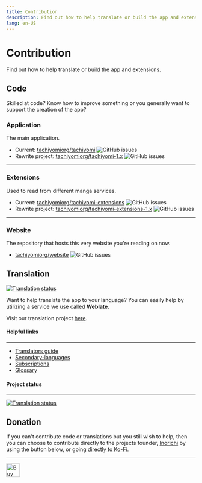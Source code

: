 ```yaml
---
title: Contribution
description: Find out how to help translate or build the app and extensions.
lang: en-US
---
```


# Contribution
Find out how to help translate or build the app and extensions.

## Code
Skilled at code? Know how to improve something or you generally want to support the creation of the app?

### Application
The main application.
- Current: [tachiyomiorg/tachiyomi](https://github.com/tachiyomiorg/tachiyomi) ![GitHub issues](https://img.shields.io/github/issues/tachiyomiorg/tachiyomi?style=social)
- Rewrite project: [tachiyomiorg/tachiyomi-1.x](https://github.com/tachiyomiorg/tachiyomi-1.x) ![GitHub issues](https://img.shields.io/github/issues/tachiyomiorg/tachiyomi-1.x?style=social)
***
### Extensions
Used to read from different manga services.
- Current: [tachiyomiorg/tachiyomi-extensions](https://github.com/tachiyomiorg/tachiyomi-extensions) ![GitHub issues](https://img.shields.io/github/issues/tachiyomiorg/tachiyomi-extensions?style=social)
- Rewrite project: [tachiyomiorg/tachiyomi-extensions-1.x](https://github.com/tachiyomiorg/tachiyomi-extensions-1.x) ![GitHub issues](https://img.shields.io/github/issues/tachiyomiorg/tachiyomi-extensions-1.x?style=social)
***
### Website
The repository that hosts this very website you're reading on now.
- [tachiyomiorg/website](https://github.com/tachiyomiorg/website) ![GitHub issues](https://img.shields.io/github/issues/tachiyomiorg/website?style=social)

## Translation
<a href="https://hosted.weblate.org/engage/tachiyomi/?utm_source=widget"><img src="https://hosted.weblate.org/widgets/tachiyomi/-/svg-badge.svg" alt="Translation status"/></a>

Want to help translate the app to your language? You can easily help by utilizing a service we use called **Weblate**.

Visit our translation project [here](https://hosted.weblate.org/projects/tachiyomi/strings/).

#### Helpful links
***
* [Translators guide](https://docs.weblate.org/en/latest/user/translating.html)
* [Secondary-languages](https://docs.weblate.org/en/latest/user/profile.html#secondary-languages)
* [Subscriptions](https://docs.weblate.org/en/latest/user/profile.html#subscriptions)
* [Glossary](https://docs.weblate.org/en/latest/user/translating.html#glossary)

#### Project status
***
<a href="https://hosted.weblate.org/engage/tachiyomi/?utm_source=widget">
	<img src="https://hosted.weblate.org/widgets/tachiyomi/-/horizontal-auto.svg" alt="Translation status" />
</a>

## Donation
If you can't contribute code or translations but you still wish to help, then you can choose to contribute directly to the projects founder, [Inorichi](https://github.com/inorichi/) by using the button below, or going [directly to Ko-Fi](https://ko-fi.com/inorichi).
***
<a href="https://ko-fi.com/inorichi" target="_blank" rel="noopener">
	<img height="36" style="border:0px;height:36px;" src="https://cdn.ko-fi.com/cdn/kofi1.png?v=2" border="0" alt="Buy Me a Coffee at ko-fi.com" />
</a>